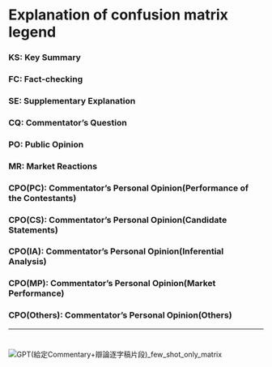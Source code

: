# Explanation of confusion matrix legend
### KS: Key Summary
### FC: Fact-checking
### SE: Supplementary Explanation
### CQ: Commentator’s Question
### PO: Public Opinion
### MR: Market Reactions
### CPO(PC): Commentator’s Personal Opinion(Performance of the Contestants)
### CPO(CS): Commentator’s Personal Opinion(Candidate Statements)
### CPO(IA): Commentator’s Personal Opinion(Inferential Analysis)
### CPO(MP): Commentator’s Personal Opinion(Market Performance)
### CPO(Others): Commentator’s Personal Opinion(Others)
---
# 
![GPT(給定Commentary+辯論逐字稿片段)_few_shot_only_matrix](https://github.com/user-attachments/assets/76bc970a-a0ff-4c83-8614-be30398f3639)
